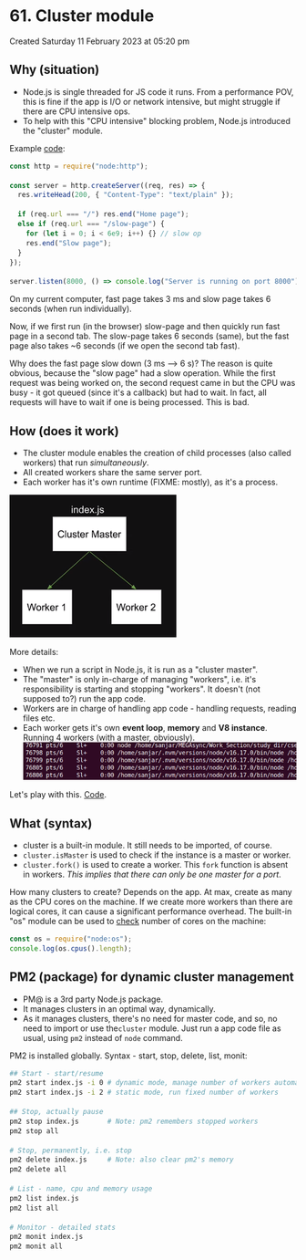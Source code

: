 # 61. Cluster module
Created Saturday 11 February 2023 at 05:20 pm

## Why (situation)
- Node.js is single threaded for JS code it runs. From a performance POV, this is fine if the app is I/O or network intensive, but might struggle if there are CPU intensive ops.
- To help with this "CPU intensive" blocking problem, Node.js introduced the "cluster" module.

Example [code](https://github.com/exemplar-codes/codevolution-nodejs/commit/3b9332dd272f02d7d9bbb13d54d79eb42977c0f4):
```js
const http = require("node:http");

const server = http.createServer((req, res) => {
  res.writeHead(200, { "Content-Type": "text/plain" });

  if (req.url === "/") res.end("Home page");
  else if (req.url === "/slow-page") {
    for (let i = 0; i < 6e9; i++) {} // slow op
    res.end("Slow page");
  }
});

server.listen(8000, () => console.log("Server is running on port 8000"));
```

On my current computer, fast page takes 3 ms and slow page takes 6 seconds (when run individually).

Now, if we first run (in the browser) slow-page and then quickly run fast page in a second tab. The slow-page takes 6 seconds (same), but the fast page also takes ~6 seconds (if we open the second tab fast).

Why does the fast page slow down (3 ms --> 6 s)? The reason is quite obvious, because the "slow page" had a slow operation. While the first request was being worked on, the second request came in but the CPU was busy - it got queued (since it's a callback) but had to wait. In fact, all requests will have to wait if  one is being processed. This is bad.


## How (does it work)
- The cluster module enables the creation of child processes (also called workers) that run *simultaneously*.
- All created workers share the same server port.
- Each worker has it's own runtime (FIXME: mostly), as it's a process.

![](../../../../assets/61_Cluster_module-image-1-1460c03c.png)

More details:
- When we run a script in Node.js, it is run as a "cluster master".
- The "master" is only in-charge of managing "workers", i.e. it's responsibility is starting and stopping "workers". It doesn't (not supposed to?) run the app code.
- Workers are in charge of handling app code - handling  requests, reading files etc.
- Each worker gets it's own **event loop**, **memory** and **V8 instance**. Running 4 workers (with a master, obviously).
![](../../../../assets/61_Cluster_module-image-2-1460c03c.png)

Let's play with this. [Code](https://github.com/exemplar-codes/codevolution-nodejs/commit/0bc07a91b3c124d4b1ca1a41046183920f81ffee).


## What (syntax)
- cluster is a built-in module. It still needs to be imported, of course.
- `cluster.isMaster` is used to check if the instance is a master or worker.
- `cluster.fork()` is used to create a worker. This `fork` function is absent in workers. *This implies that there can only be one master for a port*.

How many clusters to create? Depends on the app. At max, create as many as the CPU cores on the machine. If we create more workers than there are logical cores, it can cause a significant performance overhead. The built-in "os" module can be used to [check](https://github.com/exemplar-codes/codevolution-nodejs/commit/a3c7e07e22a70f9c3ff2f81b9fd0c952f8c730dc) number of cores on the machine:
```js
const os = require("node:os");
console.log(os.cpus().length);
```


## PM2 (package) for dynamic cluster management
- PM@ is a 3rd party Node.js package.
- It manages clusters in an optimal way, dynamically.
- As it manages clusters, there's no need for master code, and so, no need to import or use the`cluster` module. Just run a app code file as usual, using `pm2` instead of `node` command.

PM2 is installed globally. Syntax - start, stop, delete, list, monit:
```bash
## Start - start/resume
pm2 start index.js -i 0 # dynamic mode, manage number of workers automatically and optimally
pm2 start index.js -i 2 # static mode, run fixed number of workers

## Stop, actually pause
pm2 stop index.js       # Note: pm2 remembers stopped workers
pm2 stop all

# Stop, permanently, i.e. stop
pm2 delete index.js     # Note: also clear pm2's memory
pm2 delete all

# List - name, cpu and memory usage
pm2 list index.js
pm2 list all

# Monitor - detailed stats
pm2 monit index.js
pm2 monit all
```
